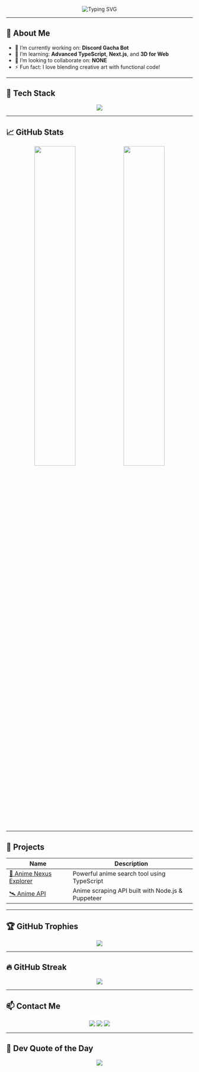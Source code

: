 <!-- Header typing animation -->
<p align="center">
  <img src="https://readme-typing-svg.demolab.com?font=Fira+Code&size=24&pause=1000&color=58A6FF&center=true&vCenter=true&width=435&lines=Hi+there!+I'm+Kairo+;VibeCoder+%2F+Digital+Artist;Welcome+to+my+GitHub+Profile!" alt="Typing SVG" />
</p>

---

## 🧠 About Me

- 🔭 I’m currently working on: **Discord Gacha Bot**
- 🌱 I’m learning: **Advanced TypeScript**, **Next.js**, and **3D for Web**
- 👯 I’m looking to collaborate on: **NONE**
- ⚡ Fun fact: I love blending creative art with functional code!

---

## 🚀 Tech Stack

<div align="center">
  <img src="https://skillicons.dev/icons?i=ts,js,react,next,nodejs,express,mongodb,html,css,git,vscode&perline=8" />
</div>

---

## 📈 GitHub Stats

<div align="center">
  <img src="https://github-readme-stats.vercel.app/api?username=kage-art&show_icons=true&theme=tokyonight&hide_border=true&hide=prs" width="47%" />
  <img src="https://github-readme-stats.vercel.app/api/top-langs/?username=kage-art&layout=compact&theme=tokyonight&hide_border=true" width="47%" />
</div>

---

## 🧩 Projects

| Name | Description |
|------|-------------|
| [🎯 Anime Nexus Explorer](https://github.com/kage-art/anime-nexus-explorer) | Powerful anime search tool using TypeScript |
| [🛰️ Anime API](https://github.com/kage-art/Anime-API) | Anime scraping API built with Node.js & Puppeteer |

---

## 🏆 GitHub Trophies

<p align="center">
  <img src="https://github-profile-trophy.vercel.app/?username=kage-art&theme=tokyonight&no-frame=true&row=1&column=6" />
</p>

---

## 🔥 GitHub Streak

<p align="center">
  <img src="https://streak-stats.demolab.com?user=kage-art&theme=tokyonight&hide_border=true" />
</p>

---

## 📫 Contact Me

<p align="center">
  <a href="mailto:kageartdev@gmail.com"><img src="https://img.shields.io/badge/Gmail-D14836?style=for-the-badge&logo=gmail&logoColor=white"></a>
  <a href="https://kage11.itch.io/"><img src="https://img.shields.io/badge/Itch.io-FA5C5C?style=for-the-badge&logo=itchdotio&logoColor=white"></a>
  <a href="https://github.com/kage-art"><img src="https://img.shields.io/badge/GitHub-181717?style=for-the-badge&logo=github&logoColor=white"></a>
</p>

---

## 📜 Dev Quote of the Day

<p align="center">
  <img src="https://quotes-github-readme.vercel.app/api?type=horizontal&theme=tokyonight" />
</p>
